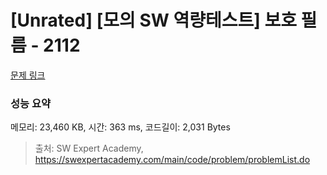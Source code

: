 # [Unrated] [모의 SW 역량테스트] 보호 필름 - 2112 

[문제 링크](https://swexpertacademy.com/main/code/problem/problemDetail.do?contestProbId=AV5V1SYKAaUDFAWu) 

### 성능 요약

메모리: 23,460 KB, 시간: 363 ms, 코드길이: 2,031 Bytes



> 출처: SW Expert Academy, https://swexpertacademy.com/main/code/problem/problemList.do